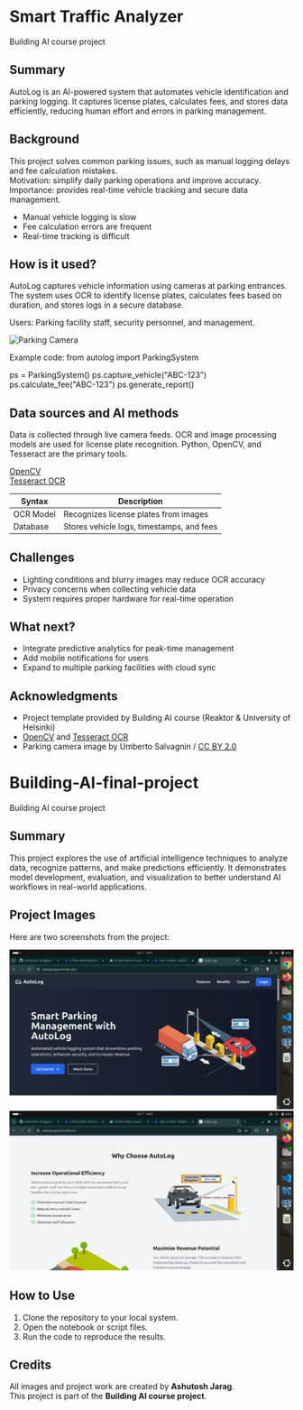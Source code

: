 # Smart Traffic Analyzer  
Building AI course project  
 
## Summary

AutoLog is an AI-powered system that automates vehicle identification and parking logging. It captures license plates, calculates fees, and stores data efficiently, reducing human effort and errors in parking management.

## Background

This project solves common parking issues, such as manual logging delays and fee calculation mistakes.  
Motivation: simplify daily parking operations and improve accuracy.  
Importance: provides real-time vehicle tracking and secure data management.

* Manual vehicle logging is slow
* Fee calculation errors are frequent
* Real-time tracking is difficult

## How is it used?

AutoLog captures vehicle information using cameras at parking entrances. The system uses OCR to identify license plates, calculates fees based on duration, and stores logs in a secure database.  

Users: Parking facility staff, security personnel, and management.  

![Parking Camera](images/parking_camera.jpg)

Example code:
from autolog import ParkingSystem

ps = ParkingSystem()
ps.capture_vehicle("ABC-123")
ps.calculate_fee("ABC-123")
ps.generate_report()


## Data sources and AI methods

Data is collected through live camera feeds. OCR and image processing models are used for license plate recognition. Python, OpenCV, and Tesseract are the primary tools.

[OpenCV](https://opencv.org)  
[Tesseract OCR](https://github.com/tesseract-ocr/tesseract)

| Syntax      | Description |
| ----------- | ----------- |
| OCR Model   | Recognizes license plates from images |
| Database   | Stores vehicle logs, timestamps, and fees |

## Challenges

* Lighting conditions and blurry images may reduce OCR accuracy
* Privacy concerns when collecting vehicle data
* System requires proper hardware for real-time operation

## What next?

* Integrate predictive analytics for peak-time management  
* Add mobile notifications for users  
* Expand to multiple parking facilities with cloud sync

## Acknowledgments

* Project template provided by Building AI course (Reaktor & University of Helsinki)  
* [OpenCV](https://opencv.org) and [Tesseract OCR](https://github.com/tesseract-ocr/tesseract)  
* Parking camera image by Umberto Salvagnin / [CC BY 2.0](https://creativecommons.org/licenses/by/2.0)


# Building-AI-final-project

Building AI course project

## Summary
This project explores the use of artificial intelligence techniques to analyze data, recognize patterns, and make predictions efficiently. It demonstrates model development, evaluation, and visualization to better understand AI workflows in real-world applications.

## Project Images
Here are two screenshots from the project:

![Project Screenshot 1](/Screenshot%20from%202025-10-07%2016-02-04.png)
![Project Screenshot 2](/Screenshot%20from%202025-10-07%2016-02-13.png)

## How to Use
1. Clone the repository to your local system.  
2. Open the notebook or script files.  
3. Run the code to reproduce the results.  

## Credits
All images and project work are created by **Ashutosh Jarag**.  
This project is part of the **Building AI course project**.


